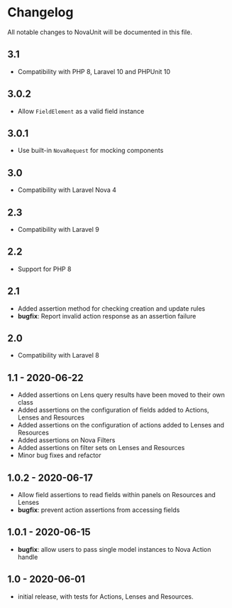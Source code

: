 # Changelog

All notable changes to NovaUnit will be documented in this file.

## 3.1

- Compatibility with PHP 8, Laravel 10 and PHPUnit 10

## 3.0.2

- Allow `FieldElement` as a valid field instance

## 3.0.1

- Use built-in `NovaRequest` for mocking components

## 3.0

- Compatibility with Laravel Nova 4

## 2.3

- Compatibility with Laravel 9

## 2.2

- Support for PHP 8

## 2.1

- Added assertion method for checking creation and update rules
- **bugfix**: Report invalid action response as an assertion failure

## 2.0

- Compatibility with Laravel 8

## 1.1 - 2020-06-22

- Added assertions on Lens query results have been moved to their own class
- Added assertions on the configuration of fields added to Actions, Lenses and Resources
- Added assertions on the configuration of actions added to Lenses and Resources
- Added assertions on Nova Filters
- Added assertions on filter sets on Lenses and Resources
- Minor bug fixes and refactor

## 1.0.2 - 2020-06-17

- Allow field assertions to read fields within panels on Resources and Lenses
- **bugfix**: prevent action assertions from accessing fields

## 1.0.1 - 2020-06-15

- **bugfix**: allow users to pass single model instances to Nova Action handle

## 1.0 - 2020-06-01

- initial release, with tests for Actions, Lenses and Resources.
